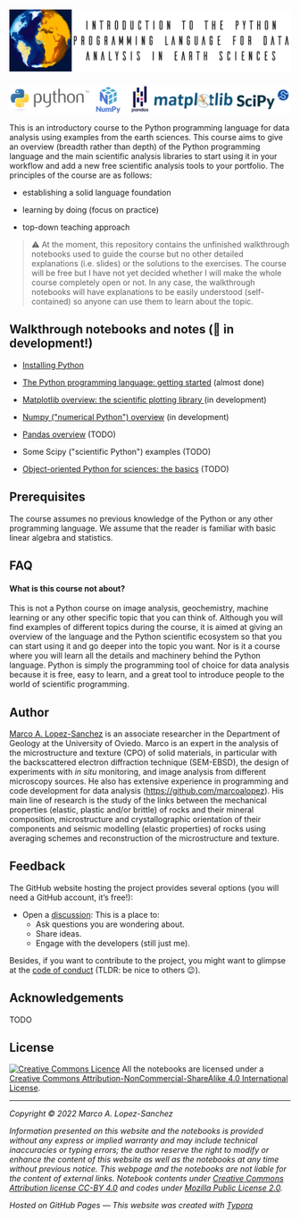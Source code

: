 # ![header](img/header.webp)

![logos](img/logos.png)

This is an introductory course to the Python programming language for data analysis using examples from the earth sciences. This course aims to give an overview (breadth rather than depth) of the Python programming language and the main scientific analysis libraries to start using it in your workflow and add a new free scientific analysis tools to your portfolio. The principles of the course are as follows:

- establishing a solid language foundation 

- learning by doing (focus on practice)

- top-down teaching approach

  

> ⚠️ At the moment, this repository contains the unfinished walkthrough notebooks used to guide the course but no other detailed explanations (i.e. slides) or the solutions to the exercises. The course will be free but I have not yet decided whether I will make the whole course completely open or not. In any case, the walkthrough notebooks will have explanations to be easily understood (self-contained) so anyone can use them to learn about the topic.



## Walkthrough notebooks and notes (🚨 in development!)

- [Installing Python](https://github.com/marcoalopez/Python_course/blob/main/notebooks/installing_Python.md)

- [The Python programming language: getting started](https://deepnote.com/viewer/github/marcoalopez/Python_course/blob/main/notebooks/Python_walkthrough.ipynb) (almost done)
- [Matplotlib overview: the scientific plotting library ](https://deepnote.com/viewer/github/marcoalopez/Python_course/blob/main/notebooks/Matplotlib_walkthrough.ipynb) (in development)
- [Numpy ("numerical Python") overview](https://deepnote.com/viewer/github/marcoalopez/Python_course/blob/main/notebooks/Numpy_walkthrough.ipynb) (in development)
- [Pandas overview](https://deepnote.com/viewer/github/marcoalopez/Python_course/blob/main/notebooks/Pandas_walkthrough.ipynb) (TODO)
- Some Scipy ("scientific Python") examples (TODO)
- [Object-oriented Python for sciences: the basics](https://deepnote.com/viewer/github/marcoalopez/Python_course/blob/main/notebooks/OOP4science_walkthrough.ipynb) (TODO)



## Prerequisites

The course assumes no previous knowledge of the Python or any other programming language. We assume that the reader is familiar with basic linear algebra and statistics.



## FAQ

#### What is this course not about?

This is not a Python course on image analysis, geochemistry, machine learning or any other specific topic that you can think of. Although you will find examples of different topics during the course, it is aimed at giving an overview of the language and the Python scientific ecosystem so that you can start using it and go deeper into the topic you want. Nor is it a course where you will learn all the details and machinery behind the Python language. Python is simply the programming tool of choice for data analysis because it is free, easy to learn, and a great tool to introduce people to the world of scientific programming.



## Author

[Marco A. Lopez-Sanchez](https://marcoalopez.github.io/) is an associate researcher in the Department of Geology at the University of Oviedo. Marco is an expert in the analysis of the microstructure and texture (CPO) of solid materials, in particular with the backscattered electron diffraction technique (SEM-EBSD), the design of experiments with _in situ_ monitoring, and image analysis from different microscopy sources. He also has extensive experience in programming and code development for data analysis (https://github.com/marcoalopez). His main line of research is the study of the links between the mechanical properties (elastic, plastic and/or brittle) of rocks and their mineral composition, microstructure and crystallographic orientation of their components and seismic modelling (elastic properties) of rocks using averaging schemes and reconstruction of the microstructure and texture.



## Feedback

The GitHub website hosting the project provides several options (you will need a GitHub account, it’s free!):

- Open a [discussion](https://github.com/marcoalopez/Python_course/discussions): This is a place to:
  - Ask questions you are wondering about.
  - Share ideas.
  - Engage with the developers (still just me).

Besides, if you want to contribute to the project, you might want to glimpse at the [code of conduct](https://github.com/marcoalopez/Python_course/blob/main/CODE_OF_CONDUCT.md) (TLDR: be nice to others 😉).  

## Acknowledgements

TODO



## License

[![Creative Commons Licence](https://i.creativecommons.org/l/by-nc-sa/4.0/88x31.png)](http://creativecommons.org/licenses/by-nc-sa/4.0/)
All the notebooks are licensed under a [Creative Commons Attribution-NonCommercial-ShareAlike 4.0 International License](http://creativecommons.org/licenses/by-nc-sa/4.0/).

---

*Copyright © 2022 Marco A. Lopez-Sanchez*  

*Information presented on this website and the notebooks is provided without any express or implied warranty and may include technical inaccuracies or typing errors; the author reserve the right to modify or enhance the content of this website as well as the notebooks at any time without previous notice. This webpage and the notebooks are not liable for the content of external links. Notebook contents under [Creative Commons Attribution license CC-BY 4.0](https://creativecommons.org/licenses/by/4.0/) and codes under [Mozilla Public License 2.0](https://www.mozilla.org/en-US/MPL/2.0/).*

*Hosted on GitHub Pages — This website was created with [Typora](https://typora.io/)*
